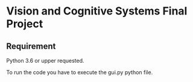 # Vision and Cognitive Systems Final Project

## Requirement
Python 3.6 or upper requested.

To run the code you have to execute the gui.py python file.
